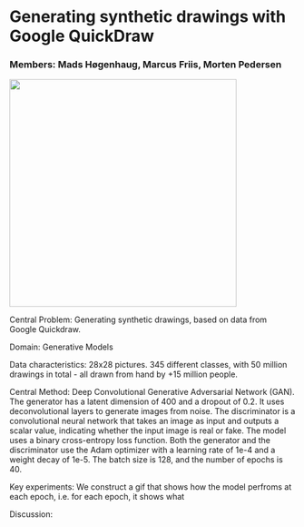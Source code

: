 # Generating synthetic drawings with Google QuickDraw	
### Members: Mads Høgenhaug, Marcus Friis, Morten Pedersen

<img src="figs/mnist_train_example.gif" width="400">

Central Problem: Generating synthetic drawings, based on data from Google Quickdraw. 

Domain: Generative Models

Data characteristics: 28x28 pictures. 345 different classes, with 50 million drawings in total - all drawn from hand by +15 million people. 


Central Method: Deep Convolutional Generative Adversarial Network (GAN). The generator has a latent dimension of 400 and a dropout of 0.2. It uses deconvolutional layers to generate images from noise. The discriminator is a convolutional neural network that takes an image as input and outputs a scalar value, indicating whether the input image is real or fake. 
The model uses a binary cross-entropy loss function. Both the generator and the discriminator use the Adam optimizer with a learning rate of 1e-4 and a weight decay of 1e-5. The batch size is 128, and the number of epochs is 40.

Key experiments: We construct a gif that shows how the model perfroms at each epoch, i.e. for each epoch, it shows what 

Discussion:
